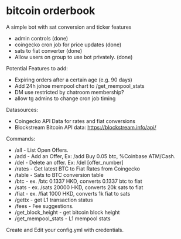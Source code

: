 # bitcoin orderbook

A simple bot with sat conversion and ticker features

- admin controls (done)
- coingecko cron job for price updates (done)
- sats to fiat converter (done)
- Allow users on group to use bot privately.  (done)

Potential Features to add: 
-  Expiring orders after a certain age (e.g. 90 days)
-  Add 24h johoe mempool chart to /get_mempool_stats
-  DM use restricted by chatroom membership? 
-  allow tg admins to change cron job timing

Datasources: 
- Coingecko API Data for rates and fiat conversions
- Blockstream Bitcoin API data: https://blockstream.info/api/

Commands: 
-   /all    - List Open Offers. 
-   /add    - Add an Offer, Ex: /add Buy 0.05 btc, %Coinbase ATM/Cash.
-   /del    - Delete an offer. Ex: /del [offer_number]
-   /rates  - Get latest BTC to Fiat Rates from Coingecko
-   /table  - Sats to BTC conversion table
-   /btc   - ex. /btc 0.1337 HKD, converts 0.1337 btc to fiat
-   /sats   - ex. /sats 20000 HKD, converts 20k sats to fiat
-   /fiat   - ex. /fiat 1000 HKD, converts 1k fiat to sats
-   /gettx - <txid> get L1 transaction status
-   /fees  -  <size>  Fee suggestions.
-   /get_block_height   - get bitcoin block height
-   /get_mempool_stats  - L1 mempool stats


Create and Edit your config.yml with credentials. 
